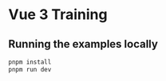 Vue 3 Training
==============

## Running the examples locally

```bash
pnpm install
pnpm run dev
```
